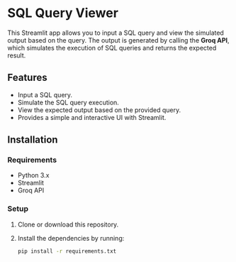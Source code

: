 # SQL Query Viewer

This Streamlit app allows you to input a SQL query and view the simulated output based on the query. The output is generated by calling the **Groq API**, which simulates the execution of SQL queries and returns the expected result.

## Features

- Input a SQL query.
- Simulate the SQL query execution.
- View the expected output based on the provided query.
- Provides a simple and interactive UI with Streamlit.

## Installation

### Requirements
- Python 3.x
- Streamlit
- Groq API

### Setup

1. Clone or download this repository.
2. Install the dependencies by running:

   ```bash
   pip install -r requirements.txt
